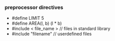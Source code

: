 
### preprocessor directives

  * #define LIMIT 5 
  * #define AREA(l, b) (l * b)
  * #include < file_name >  // files in standard library  
  * #include "filename"    // userdefined files
